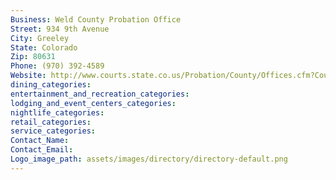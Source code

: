 ```yaml
---
Business: Weld County Probation Office
Street: 934 9th Avenue
City: Greeley
State: Colorado
Zip: 80631
Phone: (970) 392-4589
Website: http://www.courts.state.co.us/Probation/County/Offices.cfm?County_ID=61
dining_categories: 
entertainment_and_recreation_categories: 
lodging_and_event_centers_categories: 
nightlife_categories: 
retail_categories: 
service_categories: 
Contact_Name: 
Contact_Email: 
Logo_image_path: assets/images/directory/directory-default.png
---
```

